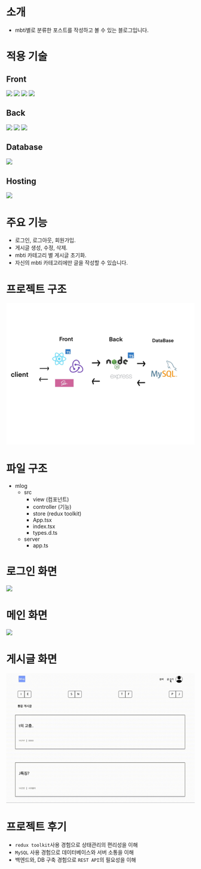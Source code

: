# 소개

-   mbti별로 분류한 포스트를 작성하고 볼 수 있는 블로그입니다.

# 적용 기술

## Front

<img src="https://img.shields.io/badge/React-61DAFB?style=flat&logo=React&logoColor=white"/> <img src="https://img.shields.io/badge/TypeScript-3178C6?style=flat&logo=typescript&logoColor=white"/> <img src="https://img.shields.io/badge/Sass-CC6699?style=flat&logo=Sass&logoColor=white"/> <img src="https://img.shields.io/badge/Redux-764ABC?style=flat&logo=redux&logoColor=white"/>

## Back

<img src="https://img.shields.io/badge/Node.js-339933?style=flat&logo=node.js&logoColor=white"/> <img src="https://img.shields.io/badge/express.js-000000?style=flat&logo=express&logoColor=white"/> <img src="https://img.shields.io/badge/TypeScript-3178C6?style=flat&logo=typescript&logoColor=white"/>

## Database

<img src="https://img.shields.io/badge/MySQL-4479A1?style=flat&logo=mysql&logoColor=white"/>

## Hosting

<img src="https://img.shields.io/badge/Github-181717?style=flat&logo=github&logoColor=white"/>

# 주요 기능

-   로그인, 로그아웃, 회원가입.
-   게시글 생성, 수정, 삭제.
-   mbti 카테고리 별 게시글 초기화.
-   자신의 mbti 카테고리에만 글을 작성할 수 있습니다.

# 프로젝트 구조

![프로젝트 구조](public/images/IMG_0008.JPG)

# 파일 구조

-   mlog
    -   src
        -   view (컴포넌트)
        -   controller (기능)
        -   store (redux toolkit)
        -   App.tsx
        -   index.tsx
        -   types.d.ts
    -   server
        -   app.ts

# 로그인 화면

![](public/images/screen1225.gif)

# 메인 화면

![](public/images/screen1225-1.gif)

# 게시글 화면

![](public/images/screen1225-2.gif)

# 프로젝트 후기

-   <code>redux toolkit</code>사용 경험으로 상태관리의 편리성을 이해
-   <code>MySQL</code> 사용 경험으로 데이터베이스와 서버 소통을 이해
-   백엔드와, DB 구축 경험으로 <code>REST API</code>의 필요성을 이해
